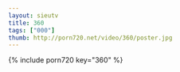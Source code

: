 ```yaml
--- 
layout: sieutv
title: 360
tags: ["000"]
thumb: http://porn720.net/video/360/poster.jpg
---
```

{% include porn720 key="360" %} 
